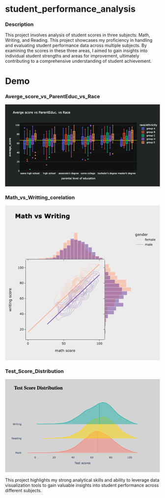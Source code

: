 # student_performance_analysis

### Description

This project involves analysis of student scores in three subjects: Math, Writing, and Reading. This project showcases my proficiency in handling and evaluating student performance data across multiple subjects. By examining the scores in these three areas, I aimed to gain insights into individual student strengths and areas for improvement, ultimately contributing to a comprehensive understanding of student achievement. 



# Demo 
### Averge_score_vs_ParentEduc_vs_Race
![Averge_score_vs_ParentEduc_vs_Race](https://github.com/Amiir-zar/student_performance_analysis/blob/main/figs/Averge_score_vs_ParentEduc_vs_Race.png)

### Math_vs_Writting_corelation
![Math_vs_Writting_corelation](https://github.com/Amiir-zar/student_performance_analysis/blob/main/figs/Math_vs_Writting_corelation.png)

### Test_Score_Distribution

![Test_Score_Distribution](https://github.com/Amiir-zar/student_performance_analysis/blob/main/figs/Test_Score_Distribution.png)


This project highlights my strong analytical skills and ability to leverage data visualization tools to gain valuable insights into student performance across different subjects.
